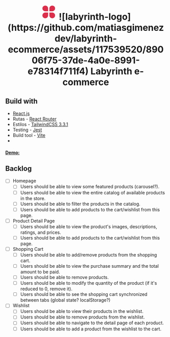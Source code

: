 <h1 align="center"><svg width="50" height="50" viewBox="0 0 50 50" fill="none" xmlns="http://www.w3.org/2000/svg">
<g clip-path="url(#clip0_14_34)">
<path d="M14.0625 5.20831C15.2252 5.20831 16.3766 5.43733 17.4508 5.8823C18.5251 6.32726 19.5012 6.97945 20.3233 7.80164C21.1455 8.62382 21.7977 9.5999 22.2427 10.6741C22.6876 11.7484 22.9167 12.8997 22.9167 14.0625V22.9166H14.0625C11.7142 22.9166 9.46214 21.9838 7.80166 20.3233C6.14118 18.6628 5.20833 16.4108 5.20833 14.0625C5.20833 11.7142 6.14118 9.46212 7.80166 7.80164C9.46214 6.14116 11.7142 5.20831 14.0625 5.20831ZM14.0625 27.0833H22.9167V35.9375C22.9167 37.6887 22.3974 39.4005 21.4245 40.8566C20.4516 42.3126 19.0687 43.4475 17.4508 44.1177C15.833 44.7878 14.0527 44.9632 12.3351 44.6215C10.6176 44.2799 9.03993 43.4366 7.80166 42.1983C6.56338 40.96 5.7201 39.3824 5.37846 37.6648C5.03682 35.9473 5.21216 34.167 5.88232 32.5491C6.55247 30.9312 7.68733 29.5484 9.14339 28.5755C10.5994 27.6026 12.3113 27.0833 14.0625 27.0833ZM35.9375 5.20831C38.2858 5.20831 40.5379 6.14116 42.1983 7.80164C43.8588 9.46212 44.7917 11.7142 44.7917 14.0625C44.7917 16.4108 43.8588 18.6628 42.1983 20.3233C40.5379 21.9838 38.2858 22.9166 35.9375 22.9166H27.0833V14.0625C27.0833 11.7142 28.0162 9.46212 29.6767 7.80164C31.3371 6.14116 33.5892 5.20831 35.9375 5.20831ZM27.0833 27.0833H35.9375C37.6887 27.0833 39.4006 27.6026 40.8566 28.5755C42.3127 29.5484 43.4475 30.9312 44.1177 32.5491C44.7878 34.167 44.9632 35.9473 44.6215 37.6648C44.2799 39.3824 43.4366 40.96 42.1983 42.1983C40.9601 43.4366 39.3824 44.2799 37.6649 44.6215C35.9473 44.9632 34.167 44.7878 32.5492 44.1177C30.9313 43.4475 29.5484 42.3126 28.5755 40.8566C27.6026 39.4005 27.0833 37.6887 27.0833 35.9375V27.0833Z" fill="#DD2D4A"/>
</g>
<defs>
<clipPath id="clip0_14_34">
<rect width="50" height="50" fill="white"/>
</clipPath>
</defs>
</svg>
![labyrinth-logo](https://github.com/matiasgimenezdev/labyrinth-ecommerce/assets/117539520/89006f75-37de-4a0e-8991-e78314f711f4)
 Labyrinth e-commerce </h1>

## Build with

-   [React.js](https://react.dev/)
-   Rutas - [React Router](https://reactrouter.com/en/main)
-   Estilos - [TailwindCSS 3.3.1](https://tailwindcss.com/docs/installation)
-   Testing - [Jest](https://jestjs.io/)
-   Build tool - [Vite](https://vitejs.dev/)
-   
#### [Demo:]("")

## Backlog

-   [ ] Homepage
    -   [ ] Users should be able to view some featured products (carousel?).
    -   [ ] Users should be able to view the entire catalog of available products in the store.
    -   [ ] Users should be able to filter the products in the catalog.
    -   [ ] Users should be able to add products to the cart/wishlist from this page.
-   [ ] Product Detail Page
    -   [ ] Users should be able to view the product's images, descriptions, ratings, and prices.
    -   [ ] Users should be able to add products to the cart/wishlist from this page.
-   [ ] Shopping Cart
    -   [ ] Users should be able to add/remove products from the shopping cart.
    -   [ ] Users should be able to view the purchase summary and the total amount to be paid.
    -   [ ] Users should be able to remove products.
    -   [ ] Users should be able to modify the quantity of the product (if it's reduced to 0, remove it).
    -   [ ] Users should be able to see the shopping cart synchronized between tabs (global state? localStorage?)
-   [ ] Wishlist
    -   [ ] Users should be able to view their products in the wishlist.
    -   [ ] Users should be able to remove products from the wishlist.
    -   [ ] Users should be able to navigate to the detail page of each product.
    -   [ ] Users should be able to add a product from the wishlist to the cart.
